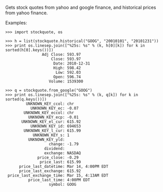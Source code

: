 Gets stock quotes from yahoo and google finance, and historical prices from yahoo finance.

Examples:

    >>> import stockquote, os

    >>> h = list(stockquote.historical("GOOG", "20010101", "20101231"))
    >>> print os.linesep.join(["%25s: %s" % (k, h[0][k]) for k in sorted(h[0].keys())])
                    Adj Close: 593.97
                        Close: 593.97
                         Date: 2010-12-31
                         High: 598.42
                          Low: 592.03
                         Open: 596.74
                       Volume: 1539300

    >>> q = stockquote.from_google("GOOG")
    >>> print os.linesep.join(["%25s: %s" % (k, q[k]) for k in sorted(q.keys())])
             UNKNOWN_KEY_ccol: chr
               UNKNOWN_KEY_ec: -0.07
            UNKNOWN_KEY_eccol: chr
              UNKNOWN_KEY_ecp: -0.01
           UNKNOWN_KEY_el_cur: 615.92
               UNKNOWN_KEY_id: 694653
            UNKNOWN_KEY_l_cur: 615.99
                UNKNOWN_KEY_s: 1
              UNKNOWN_KEY_yld: 
                       change: -1.79
                     dividend: 
                     exchange: NASDAQ
                  price_close: -0.29
                   price_last: 615.99
          price_last_datetime: Mar 14, 4:00PM EDT
          price_last_exchange: 615.92
     price_last_exchange_time: Mar 15, 4:13AM EDT
              price_last_time: 4:00PM EDT
                       symbol: GOOG


